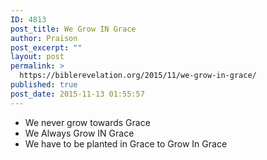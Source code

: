 ```yaml
---
ID: 4813
post_title: We Grow IN Grace
author: Praison
post_excerpt: ""
layout: post
permalink: >
  https://biblerevelation.org/2015/11/we-grow-in-grace/
published: true
post_date: 2015-11-13 01:55:57
---
```

<ul>
	<li>We never grow towards Grace</li>
	<li>We Always Grow IN Grace</li>
	<li>We have to be planted in Grace to Grow In Grace</li>
</ul>